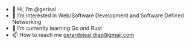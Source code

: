 - 👋 Hi, I’m @gerisai
- 👀 I’m interested in Web/Software Development and Software Defined Networking
- 🌱 I’m currently learning Go and Rust
- 📫 How to reach me gerardoisai.diaz@gmail.com

<!---
gerisai/gerisai is a ✨ special ✨ repository because its `README.md` (this file) appears on your GitHub profile.
You can click the Preview link to take a look at your changes.
--->
